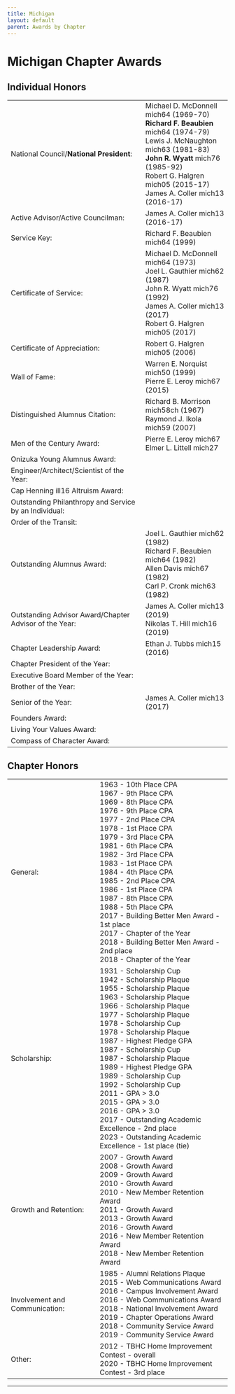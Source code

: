 ```yaml
---
title: Michigan
layout: default
parent: Awards by Chapter
---
```


<link rel="stylesheet" href="{{ '/assets/css/by_chapter.css' | relative_url }}">

# Michigan Chapter Awards

## Individual Honors

<table>
<tbody>

<tr>
<td>National Council/<b>National President</b>:</td>
<td>Michael D. McDonnell mich64 (1969-70)
<br><b>Richard F. Beaubien</b> mich64 (1974-79)
<br>Lewis J. McNaughton mich63 (1981-83)
<br><b>John R. Wyatt</b> mich76 (1985-92)
<br>Robert G. Halgren mich05 (2015-17)
<br>James A. Coller mich13 (2016-17)
</td></tr>

<tr>
<td>Active Advisor/Active Councilman:</td>
<td>James A. Coller mich13 (2016-17)
</td></tr>

<tr>
<td>Service Key:</td>
<td>Richard F. Beaubien mich64 (1999)
</td></tr>

<tr>
<td>Certificate of Service:</td>
<td>Michael D. McDonnell mich64 (1973)
<br>Joel L. Gauthier mich62 (1987)
<br>John R. Wyatt mich76 (1992)
<br>James A. Coller mich13 (2017)
<br>Robert G. Halgren mich05 (2017)
</td></tr>

<tr>
<td>Certificate of Appreciation:</td>
<td>Robert G. Halgren mich05 (2006)
</td></tr>

<tr><td>Wall of Fame:</td>
<td>Warren E. Norquist mich50 (1999)
<br>Pierre E. Leroy mich67 (2015)
</td></tr>

<tr>
<td>Distinguished Alumnus Citation:</td>
<td>Richard B. Morrison mich58ch (1967)
<br>Raymond J. Ikola mich59 (2007)
</td></tr>

<tr>
<td>Men of the Century Award:</td>
<td>Pierre E. Leroy mich67
<br>Elmer L. Littell mich27
</td></tr>

<tr>
<td>Onizuka Young Alumnus Award:</td>
<td>
</td></tr>

<tr>
<td>Engineer/Architect/Scientist of the Year:</td>
<td>
</td></tr>

<tr>
<td>Cap Henning ill16 Altruism Award:</td>
<td>
</td></tr>

<tr>
<td>Outstanding Philanthropy and Service by an Individual:</td>
<td>
</td></tr>

<tr>
<td>Order of the Transit:</td>
<td>
</td></tr>

<tr>
<td>Outstanding Alumnus Award:</td>
<td>Joel L. Gauthier mich62 (1982)
<br>Richard F. Beaubien mich64 (1982)
<br>Allen Davis mich67 (1982)
<br>Carl P. Cronk mich63 (1982)
</td></tr>

<tr>
<td>Outstanding Advisor Award/Chapter Advisor of the Year:</td>
<td>James A. Coller mich13 (2019)
<br>Nikolas T. Hill mich16 (2019)
</td></tr>

<tr>
<td>Chapter Leadership Award:</td>
<td>Ethan J. Tubbs mich15 (2016)
</td></tr>

<tr>
<td>Chapter President of the Year:</td>
<td>
</td></tr>

<tr>
<td>Executive Board Member of the Year:</td>
<td>
</td></tr>

<tr>
<td>Brother of the Year:</td>
<td>
</td></tr>

<tr>
<td>Senior of the Year:</td>
<td>James A. Coller mich13 (2017)
</td></tr>

<tr>
<td>Founders Award:</td>
<td>
</td></tr>

<tr>
<td>Living Your Values Award:</td>
<td>
</td></tr>

<tr>
<td>Compass of Character Award:</td>
<td>
</td></tr>

</tbody>
</table>

## Chapter Honors

<table>
<tbody>

<tr>
<td>General:</td>
<td>1963 - 10th Place CPA
<br>1967 - 9th Place CPA
<br>1969 - 8th Place CPA
<br>1976 - 9th Place CPA
<br>1977 - 2nd Place CPA
<br>1978 - 1st Place CPA
<br>1979 - 3rd Place CPA
<br>1981 - 6th Place CPA
<br>1982 - 3rd Place CPA
<br>1983 - 1st Place CPA
<br>1984 - 4th Place CPA
<br>1985 - 2nd Place CPA
<br>1986 - 1st Place CPA
<br>1987 - 8th Place CPA
<br>1988 - 5th Place CPA
<br>2017 - Building Better Men Award - 1st place
<br>2017 - Chapter of the Year
<br>2018 - Building Better Men Award - 2nd place
<br>2018 - Chapter of the Year
</td></tr>

<tr>
<td>Scholarship:</td>
<td>1931 - Scholarship Cup
<br>1942 - Scholarship Plaque
<br>1955 - Scholarship Plaque
<br>1963 - Scholarship Plaque
<br>1966 - Scholarship Plaque
<br>1977 - Scholarship Plaque
<br>1978 - Scholarship Cup
<br>1978 - Scholarship Plaque
<br>1987 - Highest Pledge GPA
<br>1987 - Scholarship Cup
<br>1987 - Scholarship Plaque
<br>1989 - Highest Pledge GPA
<br>1989 - Scholarship Cup
<br>1992 - Scholarship Cup
<br>2011 - GPA > 3.0
<br>2015 - GPA > 3.0
<br>2016 - GPA > 3.0
<br>2017 - Outstanding Academic Excellence - 2nd place
<br>2023 - Outstanding Academic Excellence - 1st place (tie)
</td></tr>

<tr>
<td>Growth and Retention:</td>
<td>2007 - Growth Award
<br>2008 - Growth Award
<br>2009 - Growth Award
<br>2010 - Growth Award
<br>2010 - New Member Retention Award
<br>2011 - Growth Award
<br>2013 - Growth Award
<br>2016 - Growth Award
<br>2016 - New Member Retention Award
<br>2018 - New Member Retention Award
</td></tr>

<tr>
<td>Involvement and Communication:</td>
<td>1985 - Alumni Relations Plaque
<br>2015 - Web Communications Award
<br>2016 - Campus Involvement Award
<br>2016 - Web Communications Award
<br>2018 - National Involvement Award
<br>2019 - Chapter Operations Award
<br>2018 - Community Service Award
<br>2019 - Community Service Award
</td></tr>

<tr>
<td>Other:</td>
<td>2012 - TBHC Home Improvement Contest - overall
<br>2020 - TBHC Home Improvement Contest - 3rd place
</td></tr>

</tbody>
</table>

---
